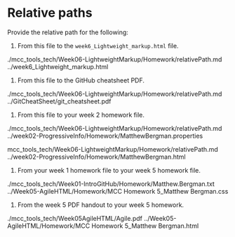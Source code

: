 # Relative paths

Provide the relative path for the following:

1. From this file to the `week6_Lightweight_markup.html` file.

./mcc_tools_tech/Week06-LightweightMarkup/Homework/relativePath.md
../week6_Lightweight_markup.html

1. From this file to the GitHub cheatsheet PDF.

./mcc_tools_tech/Week06-LightweightMarkup/Homework/relativePath.md
../GitCheatSheet/git_cheatsheet.pdf

1. From this file to your week 2 homework file.

./mcc_tools_tech/Week06-LightweightMarkup/Homework/relativePath.md
../week02-ProgressiveInfo/Homework/MatthewBergman.properties

mcc_tools_tech/Week06-LightweightMarkup/Homework/relativePath.md
../week02-ProgressiveInfo/Homework/MatthewBergman.html

1. From your week 1 homework file to your week 5 homework file.

./mcc_tools_tech/Week01-IntroGitHub/Homework/Matthew.Bergman.txt
../Week05-AgileHTML/Homework/MCC Homework 5_Matthew Bergman.css

1. From the week 5 PDF handout to your week 5 homework.

./mcc_tools_tech/Week05AgileHTML/Agile.pdf
../Week05-AgileHTML/Homework/MCC Homework 5_Matthew Bergman.html